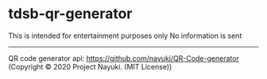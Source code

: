 # tdsb-qr-generator
This is intended for entertainment purposes only
No information is sent

_____________________________________________________

QR code generator api:
https://github.com/nayuki/QR-Code-generator
(Copyright © 2020 Project Nayuki. (MIT License))
